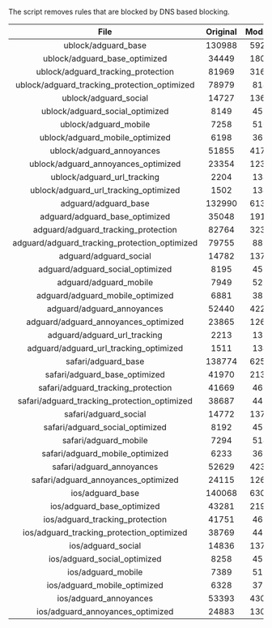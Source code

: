 The script removes rules that are blocked by DNS based blocking.


| File | Original | Modified |
|:----:|:-----:|:-----:|
| ublock/adguard_base | 130988 | 59290 |
| ublock/adguard_base_optimized | 34449 | 18097 |
| ublock/adguard_tracking_protection | 81969 | 31655 |
| ublock/adguard_tracking_protection_optimized | 78979 | 8143 |
| ublock/adguard_social | 14727 | 13658 |
| ublock/adguard_social_optimized | 8149 | 4531 |
| ublock/adguard_mobile | 7258 | 5106 |
| ublock/adguard_mobile_optimized | 6198 | 3650 |
| ublock/adguard_annoyances | 51855 | 41733 |
| ublock/adguard_annoyances_optimized | 23354 | 12326 |
| ublock/adguard_url_tracking | 2204 | 1344 |
| ublock/adguard_url_tracking_optimized | 1502 | 1341 |
| adguard/adguard_base | 132990 | 61341 |
| adguard/adguard_base_optimized | 35048 | 19123 |
| adguard/adguard_tracking_protection | 82764 | 32392 |
| adguard/adguard_tracking_protection_optimized | 79755 | 8864 |
| adguard/adguard_social | 14782 | 13718 |
| adguard/adguard_social_optimized | 8195 | 4577 |
| adguard/adguard_mobile | 7949 | 5289 |
| adguard/adguard_mobile_optimized | 6881 | 3826 |
| adguard/adguard_annoyances | 52440 | 42239 |
| adguard/adguard_annoyances_optimized | 23865 | 12603 |
| adguard/adguard_url_tracking | 2213 | 1352 |
| adguard/adguard_url_tracking_optimized | 1511 | 1349 |
| safari/adguard_base | 138774 | 62568 |
| safari/adguard_base_optimized | 41970 | 21398 |
| safari/adguard_tracking_protection | 41669 | 4621 |
| safari/adguard_tracking_protection_optimized | 38687 | 4471 |
| safari/adguard_social | 14772 | 13702 |
| safari/adguard_social_optimized | 8192 | 4564 |
| safari/adguard_mobile | 7294 | 5147 |
| safari/adguard_mobile_optimized | 6233 | 3685 |
| safari/adguard_annoyances | 52629 | 42345 |
| safari/adguard_annoyances_optimized | 24115 | 12685 |
| ios/adguard_base | 140068 | 63078 |
| ios/adguard_base_optimized | 43281 | 21905 |
| ios/adguard_tracking_protection | 41751 | 4629 |
| ios/adguard_tracking_protection_optimized | 38769 | 4479 |
| ios/adguard_social | 14836 | 13740 |
| ios/adguard_social_optimized | 8258 | 4584 |
| ios/adguard_mobile | 7389 | 5191 |
| ios/adguard_mobile_optimized | 6328 | 3726 |
| ios/adguard_annoyances | 53393 | 43001 |
| ios/adguard_annoyances_optimized | 24883 | 13006 |
